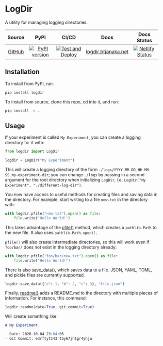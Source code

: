 # LogDir

A utility for managing logging directories.

|                    Source                    |                                          PyPI                                           |                                                                                             CI/CD                                                                                             |                        Docs                        |                                                                         Docs Status                                                                         |
| :------------------------------------------: | :-------------------------------------------------------------------------------------: | :-------------------------------------------------------------------------------------------------------------------------------------------------------------------------------------------: | :------------------------------------------------: | :---------------------------------------------------------------------------------------------------------------------------------------------------------: |
| [GitHub](https://github.com/btjanaka/logdir) | [![PyPI version](https://badge.fury.io/py/logdir.svg)](https://badge.fury.io/py/logdir) | [![Test and Deploy](https://github.com/btjanaka/logdir/workflows/Test%20and%20Deploy/badge.svg?branch=master)](https://github.com/btjanaka/logdir/actions?query=workflow%3A"Test+and+Deploy") | [logdir.btjanaka.net](https://logdir.btjanaka.net) | [![Netlify Status](https://api.netlify.com/api/v1/badges/b3cdff86-dfcf-4b62-9a64-ab431bc5040f/deploy-status)](https://app.netlify.com/sites/logdir/deploys) |

## Installation

To install from PyPI, run:

```bash
pip install logdir
```

To install from source, clone this repo, cd into it, and run:

```bash
pip install -e .
```

## Usage

If your experiment is called `My Experiment`, you can create a logging directory
for it with:

```python
from logdir import LogDir

logdir = LogDir("My Experiment")
```

This will create a logging directory of the form
`./logs/YYYY-MM-DD_HH-MM-SS_my-experiment-dir`; you can change `./logs` by
passing in a second argument for the root directory when initializing `LogDir`,
i.e. `LogDir("My Experiment", "./different-log-dir")`.

You now have access to useful methods for creating files and saving data in the
directory. For example, start writing to a file `new.txt` in the directory with:

```python
with logdir.pfile("new.txt").open() as file:
    file.write("Hello World!")
```

This takes advantage of the [pfile()](/api/#logdir.LogDir.pfile) method, which
creates a `pathlib.Path` to the new file. It also uses `pathlib.Path.open()`.

`pfile()` will also create intermediate directories, so this will work even if
`foo/bar/` does not exist in the logging directory already:

```python
with logdir.pfile("foo/bar/new.txt").open() as file:
    file.write("Hello World!")
```

There is also [save_data()](/api/#logdir.LogDir.save_data), which saves data to a
file. JSON, YAML, TOML, and pickle files are currently supported.

```python
logdir.save_data({"a": 1, "b": 2, "c": 3}, "file.json")
```

Finally, [readme()](/api/#logdir.LogDir.readme) adds a README.md to the
directory with multiple pieces of information. For instance, this command:

```python
logdir.readme(date=True, git_commit=True)
```

Will create something like:

```md
# My Experiment

- Date: 2020-10-04 23:04:05
- Git Commit: e3rftyt543rt5y67jhtgr4yhju
```
